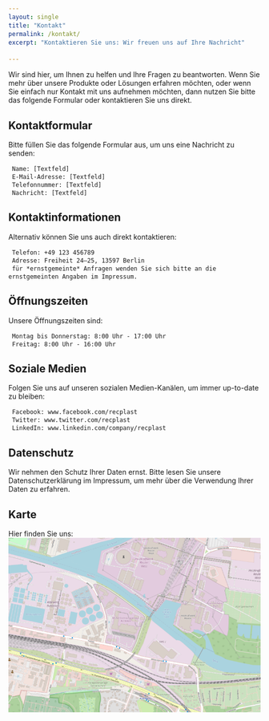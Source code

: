 ```yaml
---
layout: single
title: "Kontakt"
permalink: /kontakt/
excerpt: "Kontaktieren Sie uns: Wir freuen uns auf Ihre Nachricht"

---
```


Wir sind hier, um Ihnen zu helfen und Ihre Fragen zu beantworten. Wenn Sie mehr über unsere Produkte oder Lösungen erfahren möchten, oder wenn Sie einfach nur Kontakt mit uns aufnehmen möchten, dann nutzen Sie bitte das folgende Formular oder kontaktieren Sie uns direkt. 

## Kontaktformular
Bitte füllen Sie das folgende Formular aus, um uns eine Nachricht zu senden: 

     Name: [Textfeld]
     E-Mail-Adresse: [Textfeld]
     Telefonnummer: [Textfeld]
     Nachricht: [Textfeld]
     
## Kontaktinformationen
Alternativ können Sie uns auch direkt kontaktieren: 

     Telefon: +49 123 456789
     Adresse: Freiheit 24–25, 13597 Berlin
     für *ernstgemeinte* Anfragen wenden Sie sich bitte an die ernstgemeinten Angaben im Impressum.
                                                                                                     
## Öffnungszeiten
Unsere Öffnungszeiten sind: 

     Montag bis Donnerstag: 8:00 Uhr - 17:00 Uhr
     Freitag: 8:00 Uhr - 16:00 Uhr
     

## Soziale Medien
Folgen Sie uns auf unseren sozialen Medien-Kanälen, um immer up-to-date zu bleiben: 

     Facebook: www.facebook.com/recplast 
     Twitter: www.twitter.com/recplast 
     LinkedIn: www.linkedin.com/company/recplast 
     

## Datenschutz
Wir nehmen den Schutz Ihrer Daten ernst. Bitte lesen Sie unsere Datenschutzerklärung im Impressum, um mehr über die Verwendung Ihrer Daten zu erfahren. 

## Karte
Hier finden Sie uns: 
![Ein Ausschnitt einer OpenStreetmap Karte, die die Müllverbrennung Ruhleben in Berlin zeigt](assets/karte.png)    

